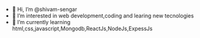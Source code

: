 - 👋 Hi, I’m @shivam-sengar
- 👀 I’m interested in web development,coding and learing new tecnologies
- 🌱 I’m currently learning html,css,javascript,Mongodb,ReactJs,NodeJs,ExpessJs



<!---
shivam-sengar/shivam-sengar is a ✨ special ✨ repository because its `README.md` (this file) appears on your GitHub profile.
You can click the Preview link to take a look at your changes.
--->

